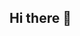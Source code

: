 ## Hi there 👋

<!--
**forborealis/forborealis** is a ✨ _special_ ✨ repository because its `README.md` (this file) appears on your GitHub profile.

## 🚀 Tech Stack

- **Languages:** JavaScript, C, C++, PHP, .NET
- **Frameworks:** React, Node.js, Laravel
- **Databases:** MongoDB, MySQL
- **Tools:** WordPress, Joomla, Figma, Canva, Carrd
